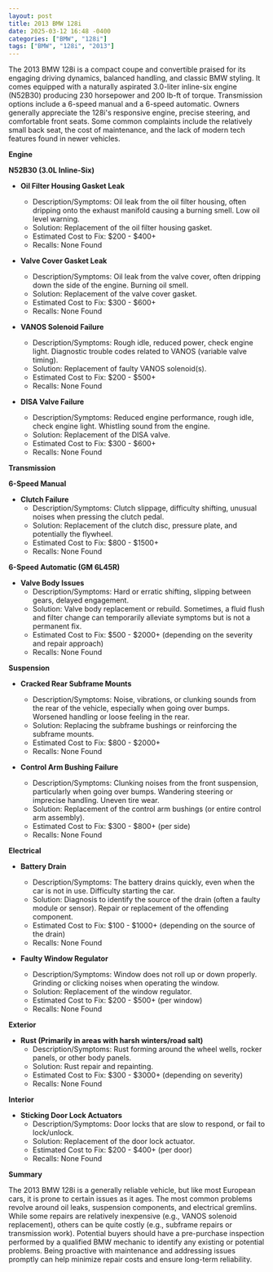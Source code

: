 ```yaml
---
layout: post
title: 2013 BMW 128i
date: 2025-03-12 16:48 -0400
categories: ["BMW", "128i"]
tags: ["BMW", "128i", "2013"]
---
```

The 2013 BMW 128i is a compact coupe and convertible praised for its engaging driving dynamics, balanced handling, and classic BMW styling. It comes equipped with a naturally aspirated 3.0-liter inline-six engine (N52B30) producing 230 horsepower and 200 lb-ft of torque. Transmission options include a 6-speed manual and a 6-speed automatic. Owners generally appreciate the 128i's responsive engine, precise steering, and comfortable front seats. Some common complaints include the relatively small back seat, the cost of maintenance, and the lack of modern tech features found in newer vehicles.

**Engine**

**N52B30 (3.0L Inline-Six)**

*   **Oil Filter Housing Gasket Leak**
    *   Description/Symptoms: Oil leak from the oil filter housing, often dripping onto the exhaust manifold causing a burning smell. Low oil level warning.
    *   Solution: Replacement of the oil filter housing gasket.
    *   Estimated Cost to Fix: $200 - $400+
    *   Recalls: None Found

*   **Valve Cover Gasket Leak**
    *   Description/Symptoms: Oil leak from the valve cover, often dripping down the side of the engine. Burning oil smell.
    *   Solution: Replacement of the valve cover gasket.
    *   Estimated Cost to Fix: $300 - $600+
    *   Recalls: None Found

*   **VANOS Solenoid Failure**
    *   Description/Symptoms: Rough idle, reduced power, check engine light. Diagnostic trouble codes related to VANOS (variable valve timing).
    *   Solution: Replacement of faulty VANOS solenoid(s).
    *   Estimated Cost to Fix: $200 - $500+
    *   Recalls: None Found

*   **DISA Valve Failure**
    *   Description/Symptoms: Reduced engine performance, rough idle, check engine light. Whistling sound from the engine.
    *   Solution: Replacement of the DISA valve.
    *   Estimated Cost to Fix: $300 - $600+
    *   Recalls: None Found

**Transmission**

**6-Speed Manual**

*   **Clutch Failure**
    *   Description/Symptoms: Clutch slippage, difficulty shifting, unusual noises when pressing the clutch pedal.
    *   Solution: Replacement of the clutch disc, pressure plate, and potentially the flywheel.
    *   Estimated Cost to Fix: $800 - $1500+
    *   Recalls: None Found

**6-Speed Automatic (GM 6L45R)**

*   **Valve Body Issues**
    *   Description/Symptoms: Hard or erratic shifting, slipping between gears, delayed engagement.
    *   Solution: Valve body replacement or rebuild. Sometimes, a fluid flush and filter change can temporarily alleviate symptoms but is not a permanent fix.
    *   Estimated Cost to Fix: $500 - $2000+ (depending on the severity and repair approach)
    *   Recalls: None Found

**Suspension**

*   **Cracked Rear Subframe Mounts**
    *   Description/Symptoms: Noise, vibrations, or clunking sounds from the rear of the vehicle, especially when going over bumps. Worsened handling or loose feeling in the rear.
    *   Solution: Replacing the subframe bushings or reinforcing the subframe mounts.
    *   Estimated Cost to Fix: $800 - $2000+
    *   Recalls: None Found

*   **Control Arm Bushing Failure**
    *   Description/Symptoms: Clunking noises from the front suspension, particularly when going over bumps. Wandering steering or imprecise handling. Uneven tire wear.
    *   Solution: Replacement of the control arm bushings (or entire control arm assembly).
    *   Estimated Cost to Fix: $300 - $800+ (per side)
    *   Recalls: None Found

**Electrical**

*   **Battery Drain**
    *   Description/Symptoms: The battery drains quickly, even when the car is not in use. Difficulty starting the car.
    *   Solution: Diagnosis to identify the source of the drain (often a faulty module or sensor). Repair or replacement of the offending component.
    *   Estimated Cost to Fix: $100 - $1000+ (depending on the source of the drain)
    *   Recalls: None Found

*   **Faulty Window Regulator**
    *   Description/Symptoms: Window does not roll up or down properly. Grinding or clicking noises when operating the window.
    *   Solution: Replacement of the window regulator.
    *   Estimated Cost to Fix: $200 - $500+ (per window)
    *   Recalls: None Found

**Exterior**

*   **Rust (Primarily in areas with harsh winters/road salt)**
    *   Description/Symptoms: Rust forming around the wheel wells, rocker panels, or other body panels.
    *   Solution: Rust repair and repainting.
    *   Estimated Cost to Fix: $300 - $3000+ (depending on severity)
    *   Recalls: None Found

**Interior**

*   **Sticking Door Lock Actuators**
    *   Description/Symptoms: Door locks that are slow to respond, or fail to lock/unlock.
    *   Solution: Replacement of the door lock actuator.
    *   Estimated Cost to Fix: $200 - $400+ (per door)
    *   Recalls: None Found

**Summary**

The 2013 BMW 128i is a generally reliable vehicle, but like most European cars, it is prone to certain issues as it ages. The most common problems revolve around oil leaks, suspension components, and electrical gremlins. While some repairs are relatively inexpensive (e.g., VANOS solenoid replacement), others can be quite costly (e.g., subframe repairs or transmission work). Potential buyers should have a pre-purchase inspection performed by a qualified BMW mechanic to identify any existing or potential problems. Being proactive with maintenance and addressing issues promptly can help minimize repair costs and ensure long-term reliability.

